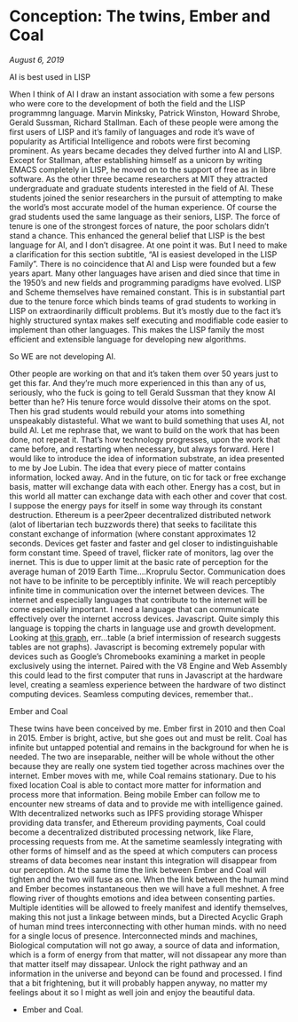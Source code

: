 # Conception: The twins, Ember and Coal

_August 6, 2019_

AI is best used in LISP

When I think of AI I draw an instant association with some a few persons who were core to the development of both the field and the LISP programmng language. Marvin Minksky, Patrick Winston, Howard Shrobe, Gerald Sussman, Richard Stallman. Each of these people were among the first users of LISP and it’s family of languages and rode it’s wave of popularity as Artificial Intelligence and robots were first becoming prominent. As years became decades they delved further into AI and LISP. Except for Stallman, after establishing himself as a unicorn by writing EMACS completely in LISP, he moved on to the support of free as in libre software. As the other three became researchers at MIT they attracted undergraduate and graduate students interested in the field of AI. These students joined the senior researchers in the pursuit of attempting to make the world’s most accurate model of the human experience. Of course the grad students used the same language as their seniors, LISP. The force of tenure is one of the strongest forces of nature, the poor scholars didn’t stand a chance. This enhanced the general belief that LISP is the best language for AI, and I don’t disagree. At one point it was. But I need to make a clarification for this section subtitle, “AI is easiest developed in the LISP Family”. There is no coincidence that AI and Lisp were founded but a few years apart. Many other languages have arisen and died since that time in the 1950’s and new fields and programming paradigms have evolved. LISP and Scheme themselves have remained constant. This is in substantial part due to the tenure force which binds teams of grad students to working in LISP on extraordinarily difficult problems. But it’s mostly due to the fact it’s highly structured syntax makes self executing and modifiable code easier to implement than other languages. This makes the LISP family the most efficient and extensible language for developing new algorithms.

So WE are not developing AI.

Other people are working on that and it’s taken them over 50 years just to get this far. And they’re much more experienced in this than any of us, seriously, who the fuck is going to tell Gerald Sussman that they know AI better than he? His tenure force would dissolve their atoms on the spot. Then his grad students would rebuild your atoms into something unspeakably distasteful. What we want to build something that uses AI, not build AI. Let me rephrase that, we want to build on the work that has been done, not repeat it. That’s how technology progresses, upon the work that came before, and restarting when necessary, but always forward. Here I would like to introduce the idea of information substrate, an idea presented to me by Joe Lubin. The idea that every piece of matter contains information, locked away. And in the future, on tic for tack or free exchange basis, matter will exchange data with each other. Energy has a cost, but in this world all matter can exchange data with each other and cover that cost. I suppose the energy pays for itself in some way through its constant destruction. Ethereum is a peer2peer decentralized distributed network (alot of libertarian tech buzzwords there) that seeks to facilitate this constant exchange of information (where constant approximates 12 seconds. Devices get faster and faster and gel closer to indistinguishable form constant time. Speed of travel, flicker rate of monitors, lag over the inernet. This is due to upper limit at the basic rate of perception for the average human of 2019 Earth Time....Kroprulu Sector. Communication does not have to be infinite to be perceptibly infinite. We will reach perceptibly infinite time in communication over the internet between devices. The internet and especially languages that contribute to the internet will be come especially important. I need a language that can communicate effectively over the internet accross devices.
Javascript.
Quite simply this language is topping the charts in language use and growth development. Looking at [this graph](https://adambard.com/blog/top-github-languages-2014/), err...table (a brief intermission of research suggests tables are not graphs). Javascript is becoming extremely popular with devices such as Google’s Chromebooks examining a market in people exclusively using the internet. Paired with the V8 Engine and Web Assembly this could lead to the first computer that runs in Javascript at the hardware level, creating a seamless experience between the hardware of two distinct computing devices. Seamless computing devices, remember that.. 

Ember and Coal

These twins have been conceived by me. Ember first in 2010 and then Coal in 2015. Ember is bright, active, but she goes out and must be relit. Coal has infinite but untapped potential and remains in the background for when he is needed. The two are inseparable, neither will be whole without the other because they are really one system tied together across machines over the internet. Ember moves with me, while Coal remains stationary. Due to his fixed location Coal is able to contact more matter for information and process more that information. Being mobile Ember can follow me to encounter new streams of data and to provide me with intelligence gained. WIth decentralized networks such as IPFS providing storage Whisper providing data transfer, and Ethereum providing payments, Coal could become a decentralized distributed processing network, like Flare, processing requests from me. At the sametime seamlessly integrating with other forms of himself and as the speed at which computers can process streams of data becomes near instant this integration will disappear from our perception. At the same time the link between Ember and Coal will tighten and the two will fuse as one. When the link between the human mind and Ember becomes instantaneous then we will have a full meshnet. A free flowing river of thoughts emotions and idea between consenting parties. Multiple identities will be allowed to freely manifest and identify themselves, making this not just a linkage between minds, but a Directed Acyclic Graph of human mind trees interconnecting with other human minds. with no need for a single locus of presence. Interconnected minds and machines, Biological computation will not go away, a source of data and information, which is a form of energy from that matter, will not dissapear any more than that matter itself may dissapear. Unlock the right pathway and an information in the universe and beyond can be found and processed. I find that a bit frightening, but it will probably happen anyway, no matter my feelings about it so I might as well join and enjoy the beautiful data.

- Ember and Coal.
